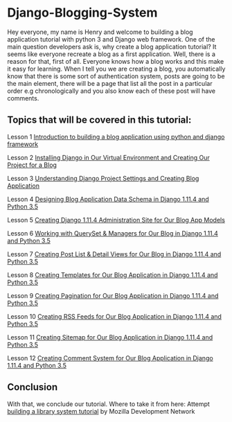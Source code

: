 # Django-Blogging-System
Hey everyone, my name is Henry and welcome to building a blog application tutorial with python 3 and Django web framework.
One of the main question developers ask is, why create a blog application tutorial? It seems like everyone recreate a blog as a 
first application. Well, there is a reason for that, first of all. Everyone knows how a blog works and this make it easy for 
learning. When I tell you we are creating a blog, you automatically know that there is some sort of authentication system, 
posts are going to be the main element, there will be a page that list all the post in a particular order e.g chronologically 
and you also know each of these post will have comments.

## Topics that will be covered in this tutorial:
Lesson 1 [Introduction to building a blog application using python and django framework](http://muva.co.ke/blog/building-a-blog-application-with-python-3-5-and-django-1-11-4-web-framework/)

Lesson 2 [Installing Django in Our Virtual Environment and Creating Our Project for a Blog](http://muva.co.ke/blog/lesson-2-installing-django-in-our-virtual-environment-and-creating-our-project-for-a-blog-application-created-using-django-1-11-4-and-python-3-5/)

Lesson 3 [Understanding Django Project Settings and Creating Blog Application](http://muva.co.ke/blog/lesson-3-understanding-django-project-settings-and-creating-blog-app-in-django-1-11-4/)

Lesson 4 [Designing Blog Application Data Schema in Django 1.11.4 and Python 3.5](http://muva.co.ke/blog/lesson-4-designing-blog-application-data-schema-in-django-1-11-4-and-python-3-5/)

Lesson 5 [Creating Django 1.11.4 Administration Site for Our Blog App Models](http://muva.co.ke/blog/lesson-5-creating-administration-site-for-our-blog-models-in-django-1-11-4-and-python-3-5/)

Lesson 6 [Working with QuerySet & Managers for Our Blog in Django 1.11.4 and Python 3.5](http://muva.co.ke/blog/lesson-6-working-with-queryset-managers-for-our-blog-in-django-1-11-4-and-python-3-5/)

Lesson 7 [Creating Post List & Detail Views for Our Blog in Django 1.11.4 and Python 3.5](http://muva.co.ke/blog/lesson-7-creating-post-list-detail-views-for-our-blog-in-django-1-11-4-and-python-3-5/)

Lesson 8 [Creating Templates for Our Blog Application in Django 1.11.4 and Python 3.5](http://muva.co.ke/blog/lesson-8-creating-templates-for-our-blog-application-in-django-1-11-4-and-python-3-5/)

Lesson 9 [Creating Pagination for Our Blog Application in Django 1.11.4 and Python 3.5](http://muva.co.ke/blog/lesson-9-creating-pagination-for-our-blog-application-in-django-1-11-4-and-python-3-5/)

Lesson 10 [Creating RSS Feeds for Our Blog Application in Django 1.11.4 and Python 3.5](http://muva.co.ke/blog/lesson-10-creating-rss-feeds-for-our-blog-application-in-django-1-11-4-and-python-3-5/)

Lesson 11 [Creating Sitemap for Our Blog Application in Django 1.11.4 and Python 3.5](http://muva.co.ke/blog/lesson-11-creating-sitemaps-for-our-blog-application-in-django-1-11-4-and-python-3-5/)

Lesson 12 [Creating Comment System for Our Blog Application in Django 1.11.4 and Python 3.5](http://muva.co.ke/blog/lesson-12-creating-comment-system-for-our-blog-application-in-django-1-11-4-and-python-3-5/)

## Conclusion
With that, we conclude our tutorial. Where to take it from here: Attempt [building a library system tutorial](https://developer.mozilla.org/en-US/docs/Learn/Server-side/Django/Tutorial_local_library_website) by Mozilla Development Network
